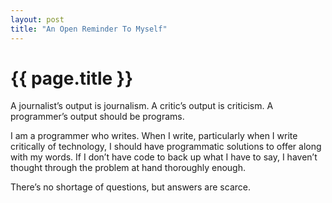```yaml
---
layout: post
title: "An Open Reminder To Myself"
---
```


{{ page.title }}
================

A journalist’s output is journalism. A critic’s output is criticism. A programmer’s output should be programs.

I am a programmer who writes. When I write, particularly when I write critically of technology, I should have programmatic solutions to offer along with my words. If I don’t have code to back up what I have to say, I haven’t thought through the problem at hand thoroughly enough.

There’s no shortage of questions, but answers are scarce.
